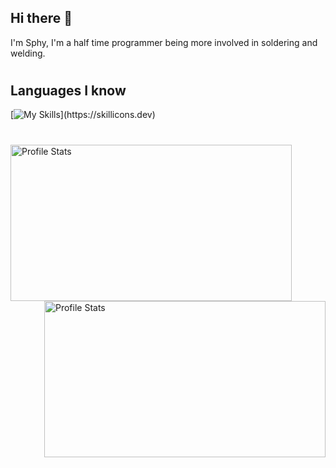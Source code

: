 ## Hi there 👋

<p> I'm Sphy, I'm a half time programmer being more involved in soldering and welding.</p>

#


## Languages I know
[![My Skills](https://skillicons.dev/icons?i=java,js,html,css,cpp,py,)](https://skillicons.dev)


#


<div>
  <img align="left" src="https://github-readme-stats.vercel.app/api?username=Sphy35&show_icons=true&theme=nightowl" alt="Profile Stats" width=450px height=250px>
  <img align="right" src="https://github-readme-stats.vercel.app/api/top-langs/?username=Sphy35&layout=compact&theme=nightowl" alt="Profile Stats" width=450px height=250px>
</div>
